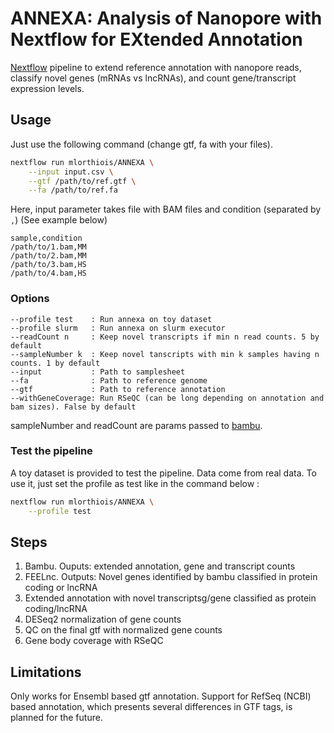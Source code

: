 # ANNEXA: Analysis of Nanopore with Nextflow for EXtended Annotation

[Nextflow](https://www.nextflow.io) pipeline to extend reference annotation with nanopore reads, classify novel genes (mRNAs vs lncRNAs), and count gene/transcript expression levels.

## Usage

Just use the following command (change gtf, fa with your files).

```sh
nextflow run mlorthiois/ANNEXA \
    --input input.csv \
    --gtf /path/to/ref.gtf \
    --fa /path/to/ref.fa
```

Here, input parameter takes file with BAM files and condition (separated by `,`) (See example below)

```
sample,condition
/path/to/1.bam,MM
/path/to/2.bam,MM
/path/to/3.bam,HS
/path/to/4.bam,HS
```

### Options

```
--profile test    : Run annexa on toy dataset
--profile slurm   : Run annexa on slurm executor
--readCount n     : Keep novel transcripts if min n read counts. 5 by default
--sampleNumber k  : Keep novel tanscripts with min k samples having n counts. 1 by default
--input           : Path to samplesheet
--fa              : Path to reference genome
--gtf             : Path to reference annotation
--withGeneCoverage: Run RSeQC (can be long depending on annotation and bam sizes). False by default
```

sampleNumber and readCount are params passed to [bambu](https://github.com/GoekeLab/bambu#advanced-options).

### Test the pipeline

A toy dataset is provided to test the pipeline. Data come from real data. To use it, just set the profile as test like in the command below :

```sh
nextflow run mlorthiois/ANNEXA \
    --profile test
```

## Steps

1. Bambu. Ouputs: extended annotation, gene and transcript counts
2. FEELnc. Outputs: Novel genes identified by bambu classified in protein coding or lncRNA
3. Extended annotation with novel transcriptsg/gene classified as protein coding/lncRNA
4. DESeq2 normalization of gene counts
5. QC on the final gtf with normalized gene counts
6. Gene body coverage with RSeQC

## Limitations

Only works for Ensembl based gtf annotation. Support for RefSeq (NCBI) based annotation, which presents several differences in GTF tags, is planned for the future.
